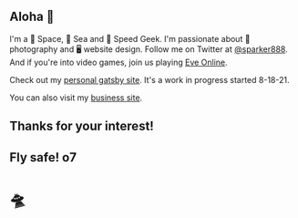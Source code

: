 ## Aloha 👋

I'm a 🚀 Space, 🐬 Sea and 🚗 Speed Geek. I'm passionate about 📸 photography and 🖥️ website design. Follow me on Twitter at [@sparker888](https://www.twitter.com/sparker888). And if you're into video games, join us playing [Eve Online](https://www.eveonline.com/signup?invc=bed0f5cf-ea4b-4c92-9128-b76165d69757).

Check out my [personal gatsby site](https://ecstatic-elion-b17c35.netlify.app/). It's a work in progress started 8-18-21.

You can also visit my [business site](https://www.gravitaldigital.com).

## Thanks for your interest! 

## Fly safe! o7

# 🛸


<!--
**sparker888/sparker888** is a ✨ _special_ ✨ repository because its `README.md` (this file) appears on your GitHub profile.

Here are some ideas to get you started:

- 🔭 I’m currently working on ...
- 🌱 I’m currently learning ...
- 👯 I’m looking to collaborate on ...
- 🤔 I’m looking for help with ...
- 💬 Ask me about ...
- 📫 How to reach me: ...
- 😄 Pronouns: ...
- ⚡ Fun fact: ...
-->
